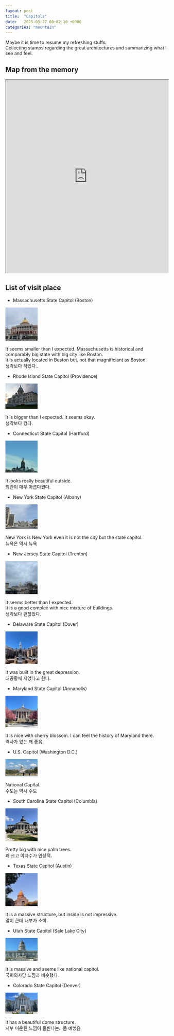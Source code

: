 ```yaml
---
layout: post
title:  "Capitols"
date:   2025-03-27 00:02:10 +0900
categories: "mountain"
---
```


Maybe it is time to resume my refreshing stuffs.  
Collecting stamps regarding the great architectures and summarizing what I see and feel.   

## Map from the memory  

<iframe src="https://hyoo14.github.io/my-map/map.html" width="100%" height="600"></iframe>


## List of visit place  


* Massachusetts State Capitol (Boston)

<img src="https://github.com/hyoo14/hyoo14.github.io/blob/main/assets/img/capitols/boston_outside.jpg?raw=true"  width="100" />

It seems smaller than I expected. Massachusetts is historical and comparably big state with big city like Boston.  
It is actually located in Boston but, not that magnificiant as Boston.  
생각보다 작았다..   


* Rhode Island State Capitol (Providence)

<img src="https://github.com/hyoo14/hyoo14.github.io/blob/main/assets/img/capitols/providence_outside.jpg?raw=true"  width="100" />

It is bigger than I expected. It seems okay.  
생각보다 컸다.  


* Connecticut State Capitol (Hartford)

<img src="https://github.com/hyoo14/hyoo14.github.io/blob/main/assets/img/capitols/hartford_outside.jpg?raw=true"  width="100" />

It looks really beautiful outside.  
외관이 매우 아름다웠다.  

* New York State Capitol (Albany)

<img src="https://github.com/hyoo14/hyoo14.github.io/blob/main/assets/img/capitols/albany_outside.jpg?raw=true"  width="100" />

New York is New York even it is not the city but the state capitol.  
뉴욕은 역시 뉴욕  


* New Jersey State Capitol (Trenton)

<img src="https://github.com/hyoo14/hyoo14.github.io/blob/main/assets/img/capitols/trenton_outside.jpg?raw=true"  width="100" />

It seems better than I expected.  
It is a good complex with nice mixture of buildings.    
생각보다 괜찮았다.  


* Delaware State Capitol (Dover)

<img src="https://github.com/hyoo14/hyoo14.github.io/blob/main/assets/img/capitols/dover_outside.jpg?raw=true"  width="100" />

It was built in the great depression.  
대공황때 지었다고 한다.  





* Maryland State Capitol (Annapolis)

<img src="https://github.com/hyoo14/hyoo14.github.io/blob/main/assets/img/capitols/anapolis_outside.jpg?raw=true"  width="100" />

It is nice with cherry blossom. I can feel the history of Maryland there.  
역사가 있는 꽤 좋음.  



* U.S. Capitol (Washington D.C.)

<img src="https://github.com/hyoo14/hyoo14.github.io/blob/main/assets/img/capitols/dc_outside.jpg?raw=true"  width="100" />

National Capital.  
수도는 역시 수도  



* South Carolina State Capitol (Columbia)

<img src="https://github.com/hyoo14/hyoo14.github.io/blob/main/assets/img/capitols/columbia_outside.jpg?raw=true"  width="100" />

Pretty big with nice palm trees.  
꽤 크고 야자수가 인상적.  


* Texas State Capitol (Austin)

<img src="https://github.com/hyoo14/hyoo14.github.io/blob/main/assets/img/capitols/austin_outside.jpg?raw=true"  width="100" />

It is a massive structure, but inside is not impressive.  
많이 큰데 내부가 소박.  




* Utah State Capitol (Sale Lake City)

<img src="https://github.com/hyoo14/hyoo14.github.io/blob/main/assets/img/capitols/saltlakecity_outside.jpg?raw=true"  width="100" />

It is massive and seems like national capitol.  
국회의사당 느낌과 비슷했다.  


* Colorado State Capitol (Denver)

<img src="https://github.com/hyoo14/hyoo14.github.io/blob/main/assets/img/capitols/denver_outside.jpg?raw=true"  width="100" />

It has a beautiful dome structure.    
서부 마운틴 느낌이 물씬나는.. 돔 예뻤음    



